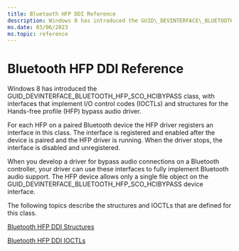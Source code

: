 ```yaml
---
title: Bluetooth HFP DDI Reference
description: Windows 8 has introduced the GUID\_DEVINTERFACE\_BLUETOOTH\_HFP\_SCO\_HCIBYPASS class, with interfaces that implement I/O control codes (IOCTLs) and structures for the Hands-free profile (HFP) bypass audio driver.
ms.date: 03/06/2023
ms.topic: reference
---
```



# Bluetooth HFP DDI Reference


Windows 8 has introduced the GUID\_DEVINTERFACE\_BLUETOOTH\_HFP\_SCO\_HCIBYPASS class, with interfaces that implement I/O control codes (IOCTLs) and structures for the Hands-free profile (HFP) bypass audio driver.

For each HFP on a paired Bluetooth device the HFP driver registers an interface in this class. The interface is registered and enabled after the device is paired and the HFP driver is running. When the driver stops, the interface is disabled and unregistered.

When you develop a driver for bypass audio connections on a Bluetooth controller, your driver can use these interfaces to fully implement Bluetooth audio support. The HFP device allows only a single file object on the GUID\_DEVINTERFACE\_BLUETOOTH\_HFP\_SCO\_HCIBYPASS device interface.

The following topics describe the structures and IOCTLs that are defined for this class.

[Bluetooth HFP DDI Structures](bluetooth-hfp-ddi-structures.md)

[Bluetooth HFP DDI IOCTLs](bluetooth-hfp-ddi-ioctls.md)

 

 





